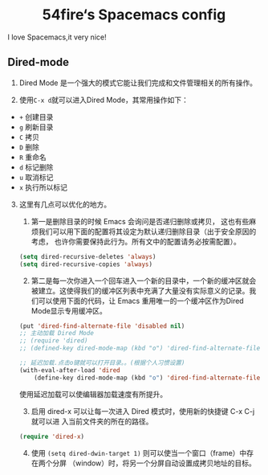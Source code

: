 <h1 align="center"> 54fire‘s Spacemacs config </h1>

I love Spacemacs,it very nice!

## Dired-mode
1. Dired Mode 是一个强大的模式它能让我们完成和文件管理相关的所有操作。

2. 使用`C-x d`就可以进入Dired Mode，其常用操作如下：
  - `+` 创建目录
  - `g` 刷新目录
  - `C` 拷贝
  - `D` 删除
  - `R` 重命名
  - `d` 标记删除
  - `u` 取消标记
  - `x` 执行所以标记

3. 这里有几点可以优化的地方。
    1. 第一是删除目录的时候 Emacs 会询问是否递归删除或拷贝， 这也有些麻烦我们可以用下面的配置将其设定为默认递归删除目录（出于安全原因的考虑， 也许你需要保持此行为。所有文中的配置请务必按需配置）。
      ```lisp
      (setq dired-recursive-deletes 'always)
      (setq dired-recursive-copies 'always)
      ```

    2. 第二是每一次你进入一个回车进入一个新的目录中，一个新的缓冲区就会被建立。这使得我们的缓冲区列表中充满了大量没有实际意义的记录。我们可以使用下面的代码，让 Emacs 重用唯一的一个缓冲区作为Dired Mode显示专用缓冲区。
      ```lisp
      (put 'dired-find-alternate-file 'disabled nil)
      ;; 主动加载 Dired Mode
      ;; (require 'dired)
      ;; (defined-key dired-mode-map (kbd "o") 'dired-find-alternate-file)

      ;; 延迟加载.点击o键就可以打开目录。。(根据个人习惯设置)
      (with-eval-after-load 'dired
          (define-key dired-mode-map (kbd "o") 'dired-find-alternate-file))
      ```
      使用延迟加载可以使编辑器加载速度有所提升。

    3. 启用 dired-x 可以让每一次进入 Dired 模式时，使用新的快捷键 C-x C-j 就可以进 入当前文件夹的所在的路径。
      ```lisp
      (require 'dired-x)
      ```
    4. 使用 `(setq dired-dwin-target 1)` 则可以使当一个窗口（frame）中存在两个分屏 （window）时，将另一个分屏自动设置成拷贝地址的目标。

